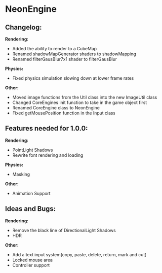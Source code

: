 # NeonEngine

## Changelog:

**Rendering:**
- Added the ability to render to a CubeMap
- Renamed shadowMapGenerator shaders to shadowMapping
- Renamed filterGausBlur7x1 shader to filterGausBlur

**Physics:**
- Fixed physics simulation slowing down at lower frame rates

**Other:**
- Moved image functions from the Util class into the new ImageUtil class
- Changed CoreEngines init function to take in the game object first
- Renamed CoreEngine class to NeonEngine
- Fixed getMousePosition function in the Input class

## Features needed for 1.0.0:

**Rendering:**
- PointLight Shadows
- Rewrite font rendering and loading

**Physics:**
- Masking

**Other:**
- Animation Support

## Ideas and Bugs:

**Rendering:**
- Remove the black line of DirectionalLight Shadows
- HDR

**Other:**
- Add a text input system(copy, paste, delete, return, mark and cut)
- Locked mouse area
- Controller support
